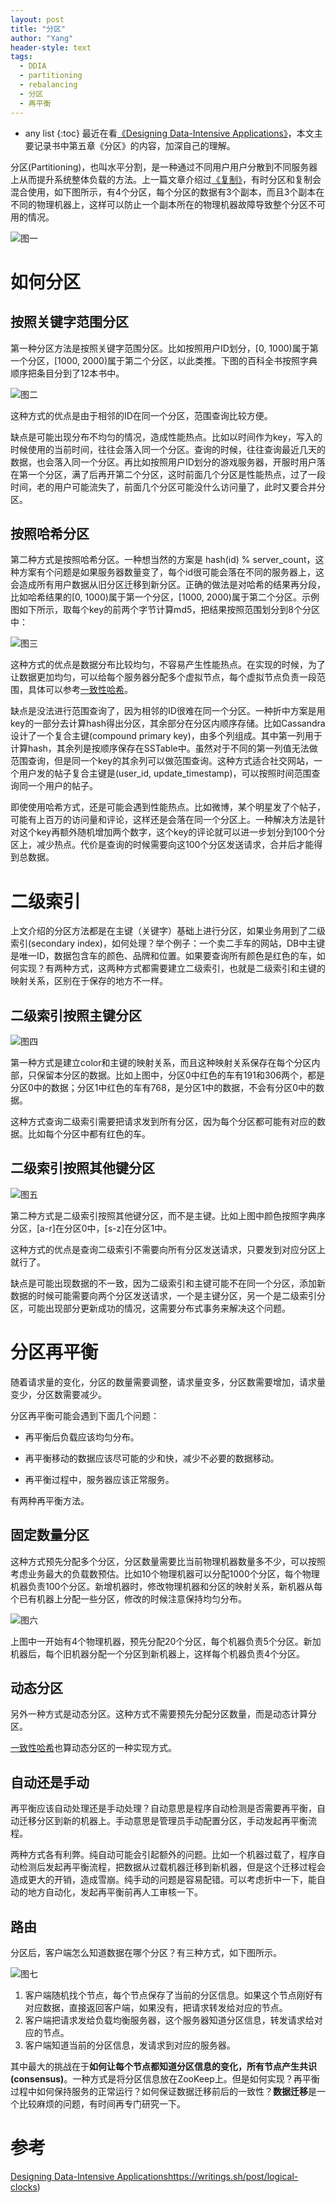 ```yaml
---
layout: post
title: "分区"
author: "Yang"
header-style: text
tags:
  - DDIA
  - partitioning
  - rebalancing
  - 分区
  - 再平衡
---
```


- any list
{:toc}
最近在看[《Designing Data-Intensive Applications》](https://book.douban.com/subject/26197294/)，本文主要记录书中第五章《分区》的内容，加深自己的理解。

分区(Partitioning)，也叫水平分割，是一种通过不同用户用户分散到不同服务器上从而提升系统整体负载的方法。上一篇文章介绍过[《复制》](https://yang.observer/2022/02/26/ddia-replication/)，有时分区和复制会混合使用，如下图所示，有4个分区，每个分区的数据有3个副本，而且3个副本在不同的物理机器上，这样可以防止一个副本所在的物理机器故障导致整个分区不可用的情况。

![图一](/img/in-post/2022-03-09-ddia-partitioning/partitioning-replication.png)

# 如何分区

## 按照关键字范围分区

第一种分区方法是按照关键字范围分区。比如按照用户ID划分，[0, 1000)属于第一个分区，[1000, 2000)属于第二个分区，以此类推。下图的百科全书按照字典顺序把条目分到了12本书中。

![图二](/img/in-post/2022-03-09-ddia-partitioning/partitioning1.png)

这种方式的优点是由于相邻的ID在同一个分区，范围查询比较方便。

缺点是可能出现分布不均匀的情况，造成性能热点。比如以时间作为key，写入的时候使用的当前时间，往往会落入同一个分区。查询的时候，往往查询最近几天的数据，也会落入同一个分区。再比如按照用户ID划分的游戏服务器，开服时用户落在第一个分区，满了后再开第二个分区，这时前面几个分区是性能热点，过了一段时间，老的用户可能流失了，前面几个分区可能没什么访问量了，此时又要合并分区。

## 按照哈希分区

第二种方式是按照哈希分区。一种想当然的方案是 hash(id) % server_count，这种方案有个问题是如果服务器数量变了，每个id很可能会落在不同的服务器上，这会造成所有用户数据从旧分区迁移到新分区。正确的做法是对哈希的结果再分段，比如哈希结果的[0, 1000)属于第一个分区，[1000, 2000)属于第二个分区。示例图如下所示，取每个key的前两个字节计算md5，把结果按照范围划分到8个分区中：

![图三](/img/in-post/2022-03-09-ddia-partitioning/partitioning2.png)

这种方式的优点是数据分布比较均匀，不容易产生性能热点。在实现的时候，为了让数据更加均匀，可以给每个服务器分配多个虚拟节点，每个虚拟节点负责一段范围，具体可以参考[一致性哈希](https://en.wikipedia.org/wiki/Consistent_hashing)。

缺点是没法进行范围查询了，因为相邻的ID很难在同一个分区。一种折中方案是用key的一部分去计算hash得出分区，其余部分在分区内顺序存储。比如Cassandra设计了一个复合主键(compound primary key)，由多个列组成。其中第一列用于计算hash，其余列是按顺序保存在SSTable中。虽然对于不同的第一列值无法做范围查询，但是同一个key的其余列可以做范围查询。这种方式适合社交网站，一个用户发的帖子复合主键是(user_id, update_timestamp)，可以按照时间范围查询同一个用户的帖子。

即使使用哈希方式，还是可能会遇到性能热点。比如微博，某个明星发了个帖子，可能有上百万的访问量和评论，这样还是会落在同一个分区上。一种解决方法是针对这个key再额外随机增加两个数字，这个key的评论就可以进一步划分到100个分区上，减少热点。代价是查询的时候需要向这100个分区发送请求，合并后才能得到总数据。

# 二级索引

上文介绍的分区方法都是在主键（关键字）基础上进行分区，如果业务用到了二级索引(secondary index)，如何处理？举个例子：一个卖二手车的网站，DB中主键是唯一ID，数据包含车的颜色、品牌和位置。如果要查询所有颜色是红色的车，如何实现？有两种方式，这两种方式都需要建立二级索引，也就是二级索引和主键的映射关系，区别在于保存的地方不一样。

## 二级索引按照主键分区

![图四](/img/in-post/2022-03-09-ddia-partitioning/partitioning-secondary1.png)

第一种方式是建立color和主键的映射关系，而且这种映射关系保存在每个分区内部，只保留本分区的数据。比如上图中，分区0中红色的车有191和306两个，都是分区0中的数据；分区1中红色的车有768，是分区1中的数据，不会有分区0中的数据。

这种方式查询二级索引需要把请求发到所有分区，因为每个分区都可能有对应的数据。比如每个分区中都有红色的车。

## 二级索引按照其他键分区

![图五](/img/in-post/2022-03-09-ddia-partitioning/partitioning-secondary2.png)

第二种方式是二级索引按照其他键分区，而不是主键。比如上图中颜色按照字典序分区，[a-r]在分区0中，[s-z]在分区1中。

这种方式的优点是查询二级索引不需要向所有分区发送请求，只要发到对应分区上就行了。

缺点是可能出现数据的不一致，因为二级索引和主键可能不在同一个分区，添加新数据的时候可能需要向两个分区发送请求，一个是主键分区，另一个是二级索引分区，可能出现部分更新成功的情况，这需要分布式事务来解决这个问题。

# 分区再平衡

随着请求量的变化，分区的数量需要调整，请求量变多，分区数需要增加，请求量变少，分区数需要减少。

分区再平衡可能会遇到下面几个问题：

- 再平衡后负载应该均匀分布。

- 再平衡移动的数据应该尽可能的少和快，减少不必要的数据移动。

- 再平衡过程中，服务器应该正常服务。

有两种再平衡方法。

## 固定数量分区

这种方式预先分配多个分区，分区数量需要比当前物理机器数量多不少，可以按照考虑业务最大的负载数预估。比如10个物理机器可以分配1000个分区，每个物理机器负责100个分区。新增机器时，修改物理机器和分区的映射关系，新机器从每个已有机器上分配一些分区，修改的时候注意保持均匀分布。

![图六](/img/in-post/2022-03-09-ddia-partitioning/rebalancing.png)

上图中一开始有4个物理机器，预先分配20个分区，每个机器负责5个分区。新加机器后，每个旧机器分配一个分区到新机器上，这样每个机器负责4个分区。

## 动态分区

另外一种方式是动态分区。这种方式不需要预先分配分区数量，而是动态计算分区。

[一致性哈希](https://zhuanlan.zhihu.com/p/98030096)也算动态分区的一种实现方式。

## 自动还是手动

再平衡应该自动处理还是手动处理？自动意思是程序自动检测是否需要再平衡，自动迁移分区到新的机器上。手动意思是管理员手动配置分区，手动发起再平衡流程。

两种方式各有利弊。纯自动可能会引起额外的问题。比如一个机器过载了，程序自动检测后发起再平衡流程，把数据从过载机器迁移到新机器，但是这个迁移过程会造成更大的开销，造成雪崩。纯手动的问题是容易配错。可以考虑折中一下，能自动的地方自动化，发起再平衡前再人工审核一下。

## 路由

分区后，客户端怎么知道数据在哪个分区？有三种方式，如下图所示。

![图七](/img/in-post/2022-03-09-ddia-partitioning/routing.png)

1. 客户端随机找个节点，每个节点保存了当前的分区信息。如果这个节点刚好有对应数据，直接返回客户端，如果没有，把请求转发给对应的节点。
2. 客户端把请求发给负载均衡服务器，这个服务器知道分区信息，转发请求给对应的节点。
3. 客户端知道当前的分区信息，发请求到对应的服务器。

其中最大的挑战在于**如何让每个节点都知道分区信息的变化，所有节点产生共识(consensus)**。一种方式是将分区信息放在ZooKeep上。但是如何实现？再平衡过程中如何保持服务的正常运行？如何保证数据迁移前后的一致性？**数据迁移**是一个比较麻烦的问题，有时间再专门研究一下。

# 参考

[Designing Data-Intensive Applications](https://book.douban.com/subject/26197294/)https://writings.sh/post/logical-clocks)

